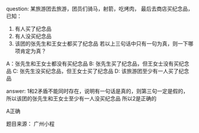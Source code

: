 <!--
 * @Author: chenjie
 * @Email: 18822126754@163.com
 * @Date: 2022-04-24 19:26:45
 * @LastEditTime: 2022-04-24 19:39:46
 * @Description: 题目来源广州小程
-->
question:
某旅游团去旅游，团员们骑马，射箭，吃烤肉，
最后去商店买纪念品，已知：
1. 有人买了纪念品
2. 有人没买纪念品
3. 该团的张先生和王女士都买了纪念品
若以上三句话中只有一句为真，则一下哪项肯定为真？

A：张先生和王女士都没有买纪念品
B: 张先生买了纪念品，但王女士没有买纪念品
C: 张先生没买纪念品，但王女士买了纪念品
D: 该旅游团至少有一人买了纪念品


answer:
1和2矛盾不能同时存在，说明有一句话是真的，则第三句一定是假的，所以该团的张先生和王女士至少有一人没买纪念品
所以2是正确的

A正确


题目来源： 广州小程